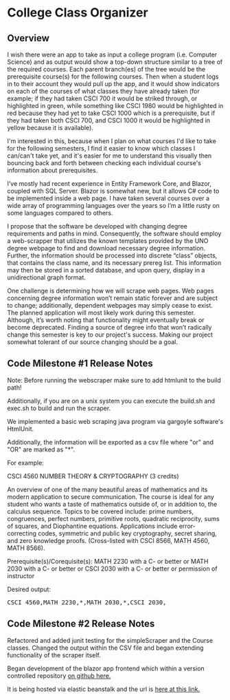 # College Class Organizer
<h2>
Overview
</h2>
<p>
I wish there were an app to take as input a college program (i.e. Computer Science) and as output would show a top-down structure similar to a tree of the required courses. Each parent branch(es) of the tree would be the prerequisite course(s) for the following courses. Then when a student logs in to their account they would pull up the app, and it would show indicators on each of the courses of what classes they have already taken (for example; if they had taken CSCI 700 it would be striked through, or highlighted in green, while something like CSCI 1980 would be highlighted in red because they had yet to take CSCI 1000 which is a prerequisite, but if they had taken both CSCI 700, and CSCI 1000 it would be highlighted in yellow because it is available). 
</p>

<p>
I'm interested in this, because when I plan on what courses I'd like to take for the following semesters, I find it easier to know which classes I can/can't take yet, and it's easier for me to understand this visually then bouncing back and forth between checking each individual course's information about prerequisites.
</p>

<p>
I’ve mostly had recent experience in Entity Framework Core, and Blazor, coupled with SQL Server. Blazor is somewhat new, but it allows C# code to be implemented inside a web page. I have taken several courses over a wide array of programming languages over the years so I’m a little rusty on some languages compared to others.
</p>

<p>
I propose that the software be developed with changing degree requirements and paths in mind. Consequently, the software should employ a web-scrapper that utilizes the known templates provided by the UNO degree webpage to find and download necessary degree information. Further, the information should be processed into discrete “class” objects, that contains the class name, and its necessary prereg list. This information may then be stored in a sorted database, and upon query, display in a unidirectional graph format. 
</p>

<p>
One challenge is determining how we will scrape web pages. Web pages concerning degree information won’t remain static forever and are subject to change; additionally, dependent webpages may simply cease to exist. The planned application will most likely work during this semester. Although, it’s worth noting that functionality might eventually break or become deprecated. Finding a source of degree info that won’t radically change this semester is key to our project's success. Making our project somewhat tolerant of our source changing should be a goal.
</p>

<h2>
Code Milestone #1 Release Notes
</h2>
<p>
Note: Before running the webscraper make sure to add htmlunit to the build path!
</p>
<p>
Additionally, if you are on a unix system you can execute the build.sh and exec.sh to build and run the scraper.
</p>
<p>
We implemented a basic web scraping java program via gargoyle software's HtmlUnit.
</p>
<p>
Additionally, the information will be exported as a csv file where "or" and "OR" are marked as "*".
</p>
<p>
For example:
</p>
<p>
CSCI 4560  NUMBER THEORY & CRYPTOGRAPHY (3 credits)

An overview of one of the many beautiful areas of mathematics and its modern application to secure communication. The course is ideal for any student who wants a taste of mathematics outside of, or in addition to, the calculus sequence. Topics to be covered include: prime numbers, congruences, perfect numbers, primitive roots, quadratic reciprocity, sums of squares, and Diophantine equations. Applications include error-correcting codes, symmetric and public key cryptography, secret sharing, and zero knowledge proofs. (Cross-listed with CSCI 8566, MATH 4560, MATH 8566).

Prerequisite(s)/Corequisite(s): MATH 2230 with a C- or better or MATH 2030 with a C- or better or CSCI 2030 with a C- or better or permission of instructor
</p>

<p>
Desired output:
</p>

<pre>
CSCI 4560,MATH 2230,*,MATH 2030,*,CSCI 2030,
</pre>


<h2>
Code Milestone #2 Release Notes
</h2>
<p>
Refactored and added junit testing for the simpleScraper and the Course classes. Changed the output within the CSV file and began extending functionality of the scraper itself.  
</p>
<p>
Began development of the blazor app frontend which within a version controlled repository <a href="https://github.com/TravisWisecup/Course_Display"> on github here.</a>
</p>
<p>
It is being hosted via elastic beanstalk and the url is <a href="http://coursedisplay-dev.us-west-2.elasticbeanstalk.com/"> here at this link.</a>
</p>


